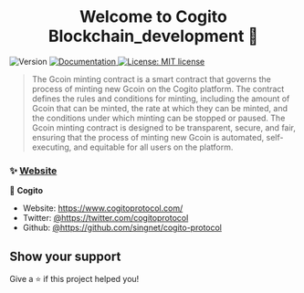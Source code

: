 <h1 align="center">Welcome to Cogito Blockchain_development 👋</h1>
<p>
  <img alt="Version" src="https://img.shields.io/badge/version-1.0.0-blue.svg?cacheSeconds=2592000" />
  <a href="https://cogito-protocol-1.gitbook.io/cogito-whitepaper/" target="_blank">
    <img alt="Documentation" src="https://img.shields.io/badge/documentation-yes-brightgreen.svg" />
  </a>
  <a href="#" target="_blank">
    <img alt="License: MIT license" src="https://img.shields.io/badge/License-MIT license-yellow.svg" />
  </a>
</p>

> The Gcoin minting contract is a smart contract that governs the process of minting new Gcoin on the Cogito platform. The contract defines the rules and conditions for minting, including the amount of Gcoin that can be minted, the rate at which they can be minted, and the conditions under which minting can be stopped or paused. The Gcoin minting contract is designed to be transparent, secure, and fair, ensuring that the process of minting new Gcoin is automated, self-executing, and equitable for all users on the platform.

### ✨ [Website](https://www.cogitoprotocol.com/)


👤 **Cogito**

* Website: https://www.cogitoprotocol.com/
* Twitter: [@https:\/\/twitter.com\/cogitoprotocol](https://twitter.com/https:\/\/twitter.com\/cogitoprotocol)
* Github: [@https:\/\/github.com\/singnet\/cogito-protocol](https://github.com/https:\/\/github.com\/singnet\/cogito-protocol)

## Show your support

Give a ⭐️ if this project helped you!
